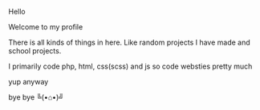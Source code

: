 Hello

Welcome to my profile

There is all kinds of things in here.
Like random projects I have made and school projects.

I primarily code php, html, css(scss) and js
so code websties pretty much



yup
anyway

bye bye
╚(•⌂•)╝
